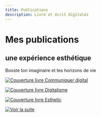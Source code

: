 ```yaml
---
title: Publications
description: Livre et écrit digitales
---
```


# Mes publications

## une expérience esthétique

Booste ton imaginaire et tes horizons de vie

[![Couverture livre Communiquer digital](/livres/communiquer.png)](/livres/communiquer)

[![Couverture livre Digitalisme](/livres/digitalisme.png)](/livres/digitalisme)

[![Couverture livre Esthetic](/livres/esthetic.png)](/livres/esthetic)

[![Voir la suite](/asset/buttonLight.png)](/pages/jouer)
